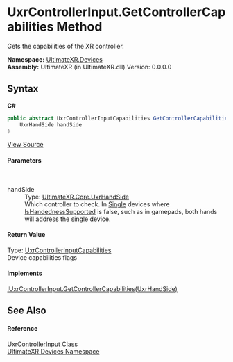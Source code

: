 # UxrControllerInput.GetControllerCapabilities Method 
 

Gets the capabilities of the XR controller.

**Namespace:**&nbsp;<a href="N_UltimateXR_Devices">UltimateXR.Devices</a><br />**Assembly:**&nbsp;UltimateXR (in UltimateXR.dll) Version: 0.0.0.0

## Syntax

**C#**<br />
``` C#
public abstract UxrControllerInputCapabilities GetControllerCapabilities(
	UxrHandSide handSide
)
```

<a href="UltimateXR/Scripts/Devices/UxrControllerInput.cs" rel="noopener noreferrer" title="View the source code">View Source</a><br />

#### Parameters
&nbsp;<dl><dt>handSide</dt><dd>Type: <a href="T_UltimateXR_Core_UxrHandSide">UltimateXR.Core.UxrHandSide</a><br />Which controller to check. In <a href="T_UltimateXR_Devices_UxrControllerSetupType">Single</a> devices where <a href="P_UltimateXR_Devices_IUxrControllerInput_IsHandednessSupported">IsHandednessSupported</a> is false, such as in gamepads, both hands will address the single device.</dd></dl>

#### Return Value
Type: <a href="T_UltimateXR_Devices_UxrControllerInputCapabilities">UxrControllerInputCapabilities</a><br />Device capabilities flags

#### Implements
<a href="M_UltimateXR_Devices_IUxrControllerInput_GetControllerCapabilities">IUxrControllerInput.GetControllerCapabilities(UxrHandSide)</a><br />

## See Also


#### Reference
<a href="T_UltimateXR_Devices_UxrControllerInput">UxrControllerInput Class</a><br /><a href="N_UltimateXR_Devices">UltimateXR.Devices Namespace</a><br />
